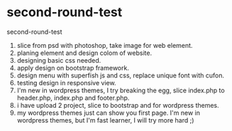 second-round-test
=================

second-round-test
1. slice from psd with photoshop, take image for web element.
2. planing element and design colom of website.
3. designing basic css needed.
4. apply design on bootstrap framework.
5. design menu with superfish js and css, replace unique font with cufon.
6. testing design in responsive view.
7. I'm new in wordpress themes, I try breaking the egg, slice index.php to header.php, index.php and footer.php.
8. i have upload 2 project, slice to bootstrap and for wordpress themes.
9. my wordpress themes just can show you first page. I'm new in wordpress themes, but I'm fast learner, I will try more hard ;)
